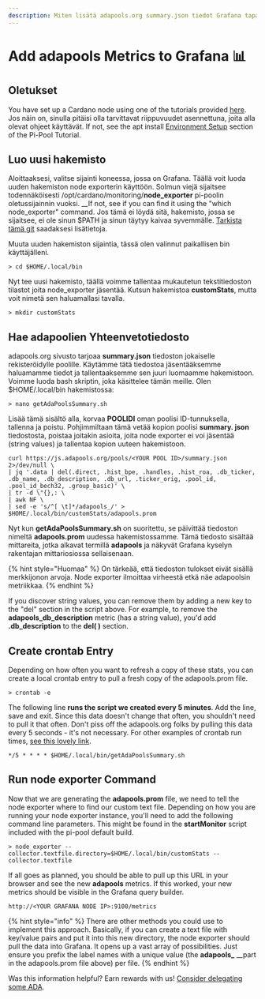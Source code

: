 ```yaml
---
description: Miten lisätä adapools.org summary.json tiedot Grafana tapahtumaksi.
---
```


# Add adapools Metrics to Grafana 📊

## Oletukset

You have set up a Cardano node using one of the tutorials provided [here](pi-pool-tutorial/). Jos näin on, sinulla pitäisi olla tarvittavat riippuvuudet asennettuna, joita alla olevat ohjeet käyttävät. If not, see the apt install [Environment Setup](pi-pool-tutorial/pi-node/environment-setup.md#install-packages) section of the Pi-Pool Tutorial.

## Luo uusi hakemisto

Aloittaaksesi, valitse sijainti koneessa, jossa on Grafana. Täällä voit luoda uuden hakemiston node exporterin käyttöön. Solmun viejä sijaitsee todennäköisesti /opt/cardano/monitoring/**node\_exporter** pi-poolin oletussijainnin vuoksi. \_\_If not, see if you can find it using the "which node\_exporter" command. Jos tämä ei löydä sitä, hakemisto, jossa se sijaitsee, ei ole sinun $PATH ja sinun täytyy kaivaa syvemmälle. [Tarkista tämä git](https://github.com/prometheus/node_exporter) saadaksesi lisätietoja.

Muuta uuden hakemiston sijaintia, tässä olen valinnut paikallisen bin käyttäjälleni.

```text
> cd $HOME/.local/bin
```

Nyt tee uusi hakemisto, täällä voimme tallentaa mukautetun tekstitiedoston tilastot joita node\_exporter jäsentää. Kutsun hakemistoa **customStats**, mutta voit nimetä sen haluamallasi tavalla.

```text
> mkdir customStats
```

## Hae adapoolien Yhteenvetotiedosto

adapools.org sivusto tarjoaa **summary.json** tiedoston jokaiselle rekisteröidylle poolille. Käytämme tätä tiedostoa jäsentääksemme haluamamme tiedot ja tallentaaksemme sen juuri luomaamme hakemistoon. Voimme luoda bash skriptin, joka käsittelee tämän meille. Olen $HOME/.local/bin hakemistossa:

```text
> nano getAdaPoolsSummary.sh
```

Lisää tämä sisältö alla, korvaa **POOLIDI** oman poolisi ID-tunnuksella, tallenna ja poistu. Pohjimmiltaan tämä vetää kopion poolisi **summary. json** tiedostosta, poistaa joitakin asioita, joita node exporter ei voi jäsentää \(string values\) ja tallentaa kopion uuteen hakemistoon.

```text
curl https://js.adapools.org/pools/<YOUR POOL ID>/summary.json 2>/dev/null \
| jq '.data | del(.direct, .hist_bpe, .handles, .hist_roa, .db_ticker, .db_name, .db_description, .db_url, .ticker_orig, .pool_id, .pool_id_bech32, .group_basic)' \
| tr -d \"{},: \
| awk NF \
| sed -e 's/^[ \t]*/adapools_/' > $HOME/.local/bin/customStats/adapools.prom
```

Nyt kun **getAdaPoolsSummary.sh** on suoritettu, se päivittää tiedoston nimeltä **adapools.prom** uudessa hakemistossamme. Tämä tiedosto sisältää mittareita, jotka alkavat termillä **adapools** ja näkyvät Grafana kyselyn rakentajan mittariosiossa sellaisenaan.

{% hint style="Huomaa" %}
On tärkeää, että tiedoston tulokset eivät sisällä merkkijonon arvoja. Node exporter ilmoittaa virheestä etkä näe adapoolsin metriikkaa.
{% endhint %}

If you discover string values, you can remove them by adding a new key to the "del" section in the script above. For example, to remove the **adapools\_db\_description** metric \(has a string value\), you'd add **.db\_description** to the **del\( \)** section.

## Create crontab Entry

Depending on how often you want to refresh a copy of these stats, you can create a local crontab entry to pull a fresh copy of the adapools.prom file.

```text
> crontab -e
```

The following line **runs the script we created every 5 minutes**. Add the line, save and exit. Since this data doesn't change that often, you shouldn't need to pull it that often. Don't piss off the adapools.org folks by pulling this data every 5 seconds - it's not necessary. For other examples of crontab run times, [see this lovely link](https://crontab.tech/examples).

```text
*/5 * * * * $HOME/.local/bin/getAdaPoolsSummary.sh
```

## Run node exporter Command

Now that we are generating the **adapools.prom** file, we need to tell the node exporter where to find our custom text file. Depending on how you are running your node exporter instance, you'll need to add the following command line parameters. This might be found in the **startMonitor** script included with the pi-pool default build.

```text
> node_exporter --collector.textfile.directory=$HOME/.local/bin/customStats --collector.textfile
```

If all goes as planned, you should be able to pull up this URL in your browser and see the new **adapools** metrics. If this worked, your new metrics should be visible in the Grafana query builder.

```text
http://<YOUR GRAFANA NODE IP>:9100/metrics
```

{% hint style="info" %}
There are other methods you could use to implement this approach. Basically, if you can create a text file with key/value pairs and put it into this new directory, the node exporter should pull the data into Grafana. It opens up a vast array of possibilities. Just ensure you prefix the label names with a unique value \(the **adapools\_** \_\_part in the adapools.prom file above\) per file.
{% endhint %}

Was this information helpful? Earn rewards with us! [Consider delegating some ADA](../cardano-developer-guides/delegate.md).


